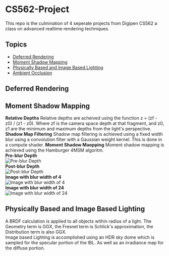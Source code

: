 # CS562-Project  
This repo is the culmination of 4 seperate projects from Digipen CS562 a class on advanced realtime rendering techniques.  
## Topics
 - [Deferred Rendering](deferred-rendering)
 - [Moment Shadow Mapping](moment-shadow-mapping)
 - [Physically Based and Image Based Lighting](physically-based-and-image-based-lighting)
 - [Ambient Occlusion](ambient-occlusion)
## Deferred Rendering
## Moment Shadow Mapping
**Relative Depths**
Relative depths are acheived using the function z = (zf - z0) / (z1 - z0). Where zf is the camera space depth at that fragment, and z0, z1 are the minimum and maximum depths from the light's perspective.
**Shadow Map Filtering**
Shadow map filtering is achieved using a fixed width blur using a convolution filter with a Gaussian weight kernel. This is done in a compute shader.
**Moment Shadow Maopping**
Moment shadow mapping is achieved using the Hamburger 4MSM algoritm.  
**Pre-blur Depth**  
![Pre-blur Depth](https://github.com/user-attachments/assets/131ee0ca-b3e2-4186-a82c-324ad7a9cf39)  
**Post-blur Depth**  
![Post-blur Depth](https://github.com/user-attachments/assets/649098d4-ddea-4b52-90ab-8d170a8396a5)  
**Image with blur width of 4**  
![Image with blur width of 4](https://github.com/user-attachments/assets/5aa0f48c-de6a-46d9-b33c-29d340645e60)  
**Image with blur width of 24**  
![Image with blur width of 24](https://github.com/user-attachments/assets/b0038862-83d5-49cf-aa67-db774848ee5d)  
## Physically Based and Image Based Lighting
A BRDF calculation is applied to all objects within radius of a light. The Geometry term is GGX, the Fresnel term is Schlick's approximation, the Distribution term is also GGX.  
Image based Lighting is accomplished using an HDR sky dome which is sampled for the specular portion of the IBL. As well as an irradiance map for the diffuse portion.
